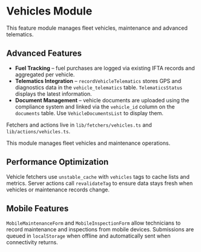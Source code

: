 # Vehicles Module
This feature module manages fleet vehicles, maintenance and advanced telematics.

## Advanced Features

- **Fuel Tracking** – fuel purchases are logged via existing IFTA records and
  aggregated per vehicle.
- **Telematics Integration** – `recordVehicleTelematics` stores GPS and
  diagnostics data in the `vehicle_telematics` table. `TelematicsStatus` displays
  the latest information.
- **Document Management** – vehicle documents are uploaded using the compliance
  system and linked via the `vehicle_id` column on the `documents` table. Use
  `VehicleDocumentsList` to display them.

Fetchers and actions live in `lib/fetchers/vehicles.ts` and
`lib/actions/vehicles.ts`.

This module manages fleet vehicles and maintenance operations.

## Performance Optimization

Vehicle fetchers use `unstable_cache` with `vehicles` tags to cache lists and metrics. Server actions call `revalidateTag` to ensure data stays fresh when vehicles or maintenance records change.

## Mobile Features

`MobileMaintenanceForm` and `MobileInspectionForm` allow technicians to record maintenance and inspections from mobile devices. Submissions are queued in `localStorage` when offline and automatically sent when connectivity returns.
